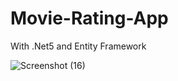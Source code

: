 # Movie-Rating-App
With .Net5 and Entity Framework

![Screenshot (16)](https://user-images.githubusercontent.com/31931365/194060094-08ba23d6-5892-4316-b584-000a70e4b80b.png)
